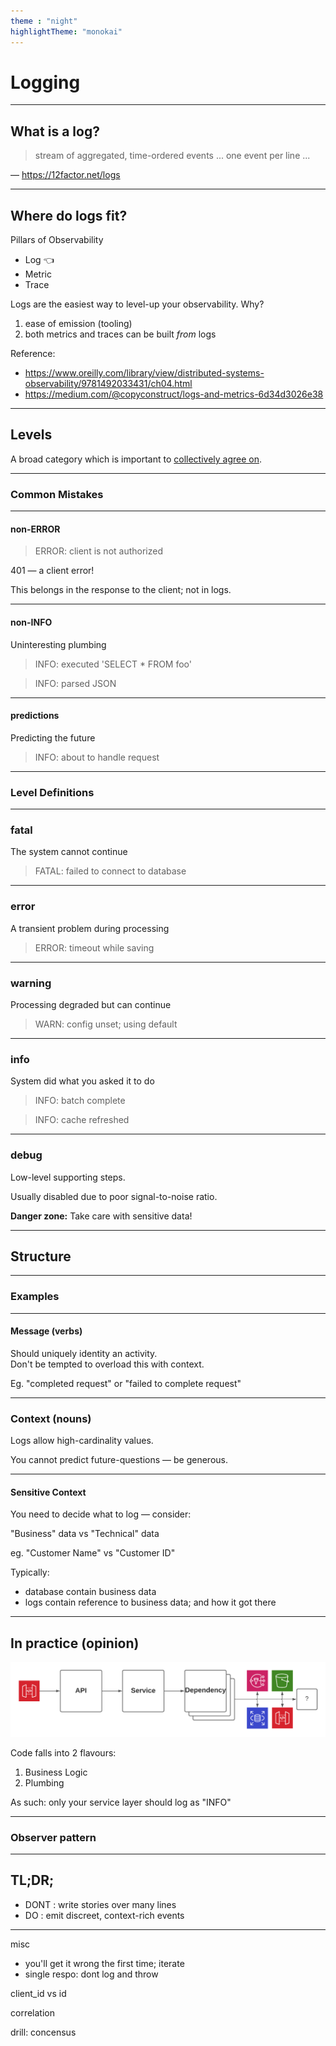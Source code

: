 ```yaml
---
theme : "night"
highlightTheme: "monokai"
---
```


# Logging

---

## What is a log?

> stream of aggregated, time-ordered events ... one event per line ...

— https://12factor.net/logs

---

## Where do logs fit?

Pillars of Observability

- Log 👈
- Metric
- Trace

<aside class="notes">

Logs are the easiest way to level-up your observability. Why?
1. ease of emission (tooling)
2. both metrics and traces can be built *from* logs

Reference:
- https://www.oreilly.com/library/view/distributed-systems-observability/9781492033431/ch04.html
- https://medium.com/@copyconstruct/logs-and-metrics-6d34d3026e38
</aside>

---

## Levels

A broad category which is important to <span style="text-decoration:underline">collectively agree on</span>.

---

### Common Mistakes
<!-- .slide: data-background="#A62E2E" -->

---

#### non-ERROR
<!-- .slide: data-background="#A62E2E" -->

> ERROR: client is not authorized

401 — a client error!

This belongs in the response to the client; not in logs.

---

#### non-INFO
<!-- .slide: data-background="#A62E2E" -->

Uninteresting plumbing

> INFO: executed 'SELECT * FROM foo'

> INFO: parsed JSON

---

#### predictions
<!-- .slide: data-background="#A62E2E" -->

Predicting the future

> INFO: about to handle request

---

### Level Definitions

---

### fatal
<!-- .slide: data-background="#46735E" -->

The system cannot continue

> FATAL: failed to connect to database

---

### error
<!-- .slide: data-background="#46735E" -->

A transient problem during processing

> ERROR: timeout while saving

---

### warning
<!-- .slide: data-background="#46735E" -->

Processing degraded but can continue

> WARN: config unset; using default

---

### info
<!-- .slide: data-background="#46735E" -->

System did what you asked it to do

> INFO: batch complete

> INFO: cache refreshed

---

### debug
<!-- .slide: data-background="#46735E" -->

Low-level supporting steps.  

Usually disabled due to poor signal-to-noise ratio.  

__Danger zone:__ Take care with sensitive data!

---

## Structure

---

### Examples

---

#### Message (verbs)

Should uniquely identity an activity.  
Don't be tempted to overload this with context.

Eg. "completed request" or "failed to complete request"

---

### Context (nouns)

Logs allow high-cardinality values.

You cannot predict future-questions — be generous.

---

#### Sensitive Context

You need to decide what to log — consider:

"Business" data vs "Technical" data

eg. "Customer Name" vs "Customer ID"

Typically:
- database contain business data
- logs contain reference to business data; and how it got there

---

## In practice (opinion)

![classic setup](./img/plumbing.png)

Code falls into 2 flavours:
1. Business Logic
2. Plumbing

As such: only your service layer should log as "INFO"

---

### Observer pattern

---

## TL;DR;

- DONT : write stories over many lines
- DO : emit discreet, context-rich events

---

misc

- you'll get it wrong the first time; iterate
- single respo: dont log and throw


client_id vs id


correlation



drill: concensus

